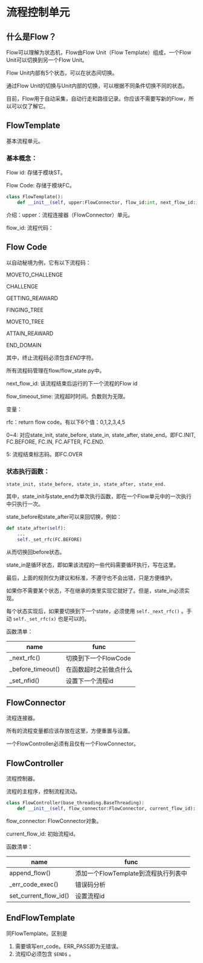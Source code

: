 # 流程控制单元

## 什么是Flow？

Flow可以理解为状态机，Flow由Flow Unit（Flow Template）组成，一个Flow Unit可以切换到另一个Flow Unit。

Flow Unit内部有5个状态，可以在状态间切换。

通过Flow Unit的切换与Unit内部的切换，可以根据不同条件切换不同的状态。

目前，Flow用于自动采集，自动行走和路径记录。你应该不需要写新的Flow，所以可以仅了解它。

## FlowTemplate

基本流程单元。

### 基本概念：

Flow id: 存储于模块ST。

Flow Code: 存储于模块FC。

```python
class FlowTemplate():
    def __init__(self, upper:FlowConnector, flow_id:int, next_flow_id:int, flow_timeout_time:float = -1):
```

介绍：upper：流程连接器（FlowConnector）单元。

flow_id: 流程代码：

## Flow Code

以自动秘境为例，它有以下流程码：

MOVETO_CHALLENGE

CHALLENGE

GETTING_REAWARD

FINGING_TREE

MOVETO_TREE

ATTAIN_REAWARD

END_DOMAIN

其中，终止流程码必须包含$END$字符。

所有流程码管理在flow/flow_state.py中。

next_flow_id: 该流程结束后运行的下一个流程的Flow id

flow_timeout_time: 流程超时时间。负数则为无限。

变量：

rfc：return flow code。有以下6个值：0,1,2,3,4,5

0~4: 对应state_init, state_before, state_in, state_after, state_end。即FC.INIT, FC.BEFORE, FC.IN, FC.AFTER, FC.END.

5: 流程结束标志码。即FC.OVER

### 状态执行函数：

`state_init, state_before, state_in, state_after, state_end.`

其中，state_init与state_end为单次执行函数，即在一个Flow单元中的一次执行中只执行一次。

state_before和state_after可以来回切换，例如：

```python
def state_after(self):
    ...
    self._set_rfc(FC.BEFORE)
```

从而切换回before状态。

state_in是循环状态，即如果该流程的一些代码需要循环执行，写在这里。

最后，上面的规则仅为建议和标准，不遵守也不会出错，只是方便维护。

如果你不需要某个状态，不在继承的类里实现它就好了。但是，state_in必须实现。

每个状态实现后，如果要切换到下一个state，必须使用 `self._next_rfc()` 。手动 `self._set_rfc(x)` 也是可以的。

函数清单：

| name               | func           |
| ------------------ | -------------- |
| \_next_rfc()       | 切换到下一个FlowCode |
| \_before_timeout() | 在函数超时之前做点什么    |
| \_set_nfid()       | 设置下一个流程id      |

## FlowConnector

流程连接器。

所有的流程变量都应该存放在这里，方便重置与设置。

一个FlowController必须有且仅有一个FlowConnector。

## FlowController

流程控制器。

流程的主程序，控制流程流动。

```python
class FlowController(base_threading.BaseThreading):
    def __init__(self, flow_connector:FlowConnector, current_flow_id):
```

flow_connector: FlowConnector对象。

current_flow_id: 初始流程id。

函数清单：

| name                  | func                     |
| --------------------- | ------------------------ |
| append_flow()         | 添加一个FlowTemplate到流程执行列表中 |
| \_err_code_exec()     | 错误码分析                    |
| set_current_flow_id() | 设置流程id                   |

## EndFlowTemplate

同FlowTemplate。区别是

1. 需要填写err_code。ERR_PASS即为无错误。
2. 流程ID必须包含 `$END$` 。
